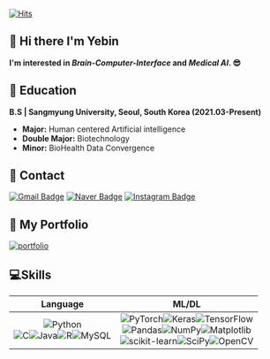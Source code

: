 [![Hits](https://hits.seeyoufarm.com/api/count/incr/badge.svg?url=https%3A%2F%2Fgithub.com%2Fyebinchoi67&count_bg=%2383CF49&title_bg=%23196C0D&icon=leaflet.svg&icon_color=%23FFF5F5&title=hits&edge_flat=false)](https://hits.seeyoufarm.com)
## 👋 Hi there I'm Yebin

**I'm interested in _Brain-Computer-Interface_ and _Medical AI_. 😎**




## 🏫 Education
**B.S | Sangmyung University, Seoul, South Korea (2021.03-Present)**
- **Major:** Human centered Artificial intelligence 
- **Double Major:** Biotechnology 
- **Minor:** BioHealth Data Convergence 

## 📧 Contact
[![Gmail Badge](https://img.shields.io/badge/Gmail-d14836?style=flat-square&logo=Gmail&logoColor=white&link=mailto:yebinchoi67@gmail.com)](mailto:yebinchoi67@gmail.com)
[![Naver Badge](https://img.shields.io/badge/Naver-03C75A?style=flat-square&logo=Naver&logoColor=white&link=mailto:yebinchoi@naver.com)](mailto:yebinchoi@naver.com)
[![Instagram Badge](https://img.shields.io/badge/Instagram-E4405F?style=flat-square&logo=instagram&logoColor=white&link=https://www.instagram.com/3.__y.b__.3/)](https://www.instagram.com/3.__y.b__.3/)


## 🌿 My Portfolio
[![portfolio](https://img.shields.io/badge/My_Portfolio-5D8F33?style=for-the-badge&logo=notion&logoColor=white&link=https://scratched-moonflower-632.notion.site/219ae04a032244b5a3e55badb0e736c2?pvs=4)](https://scratched-moonflower-632.notion.site/219ae04a032244b5a3e55badb0e736c2?pvs=4)


## 💻Skills
<!--
#### Language
![Python](https://img.shields.io/badge/Python-3776AB?style=for-the-badge&logo=Python&logoColor=white) 
<br/>
![C](https://img.shields.io/badge/C-00599C?style=flat-square&logo=c&logoColor=white)
![Java](https://img.shields.io/badge/Java-ED8B00?style=flat-square&logo=openjdk&logoColor=white)
![R](https://img.shields.io/badge/R-276DC3?style=flat-square&logo=r&logoColor=white)
![MySQL](https://img.shields.io/badge/MySQL-00000F?style=flat-square&logo=mysql&logoColor=white)

#### ML/DL
![PyTorch](https://img.shields.io/badge/PyTorch-%23EE4C2C.svg?style=flat-square&logo=PyTorch&logoColor=white)
![Keras](https://img.shields.io/badge/Keras-%23D00000.svg?style=flat-square&logo=Keras&logoColor=white)
![TensorFlow](https://img.shields.io/badge/TensorFlow-%23FF6F00.svg?style=flat-square&logo=TensorFlow&logoColor=white)
<br/>
![Pandas](https://img.shields.io/badge/pandas-%23150458.svg?style=flat-square&logo=pandas&logoColor=white)
![NumPy](https://img.shields.io/badge/numpy-%23013243.svg?style=flat-square&logo=numpy&logoColor=white)
![Matplotlib](https://img.shields.io/badge/Matplotlib-%23ffffff.svg?style=flat-square&logo=Matplotlib&logoColor=black)
<br/>
![scikit-learn](https://img.shields.io/badge/scikit--learn-%23F7931E.svg?style=flat-squaree&logo=scikit-learn&logoColor=white)
![SciPy](https://img.shields.io/badge/SciPy-%230C55A5.svg?style=flat-square&logo=scipy&logoColor=%white)
![OpenCV](https://img.shields.io/badge/OpenCV-5C3EE8?style=flat-square&logo=OpenCV&logoColor=white)
-->

| Language | ML/DL | 
| :---: | :---: | 
| ![Python](https://img.shields.io/badge/Python-3776AB?style=for-the-badge&logo=Python&logoColor=white) <br/>![C](https://img.shields.io/badge/C-00599C?style=flat-square&logo=c&logoColor=white)![Java](https://img.shields.io/badge/Java-ED8B00?style=flat-square&logo=openjdk&logoColor=white)![R](https://img.shields.io/badge/R-276DC3?style=flat-square&logo=r&logoColor=white)![MySQL](https://img.shields.io/badge/MySQL-00000F?style=flat-square&logo=mysql&logoColor=white) | ![PyTorch](https://img.shields.io/badge/PyTorch-%23EE4C2C.svg?style=flat-square&logo=PyTorch&logoColor=white)![Keras](https://img.shields.io/badge/Keras-%23D00000.svg?style=flat-square&logo=Keras&logoColor=white)![TensorFlow](https://img.shields.io/badge/TensorFlow-%23FF6F00.svg?style=flat-square&logo=TensorFlow&logoColor=white)<br/>![Pandas](https://img.shields.io/badge/pandas-%23150458.svg?style=flat-square&logo=pandas&logoColor=white)![NumPy](https://img.shields.io/badge/numpy-%23013243.svg?style=flat-square&logo=numpy&logoColor=white)![Matplotlib](https://img.shields.io/badge/Matplotlib-%23ffffff.svg?style=flat-square&logo=Matplotlib&logoColor=black)<br/>![scikit-learn](https://img.shields.io/badge/scikit--learn-%23F7931E.svg?style=flat-squaree&logo=scikit-learn&logoColor=white)![SciPy](https://img.shields.io/badge/SciPy-%230C55A5.svg?style=flat-square&logo=scipy&logoColor=%white)![OpenCV](https://img.shields.io/badge/OpenCV-5C3EE8?style=flat-square&logo=OpenCV&logoColor=white)|

